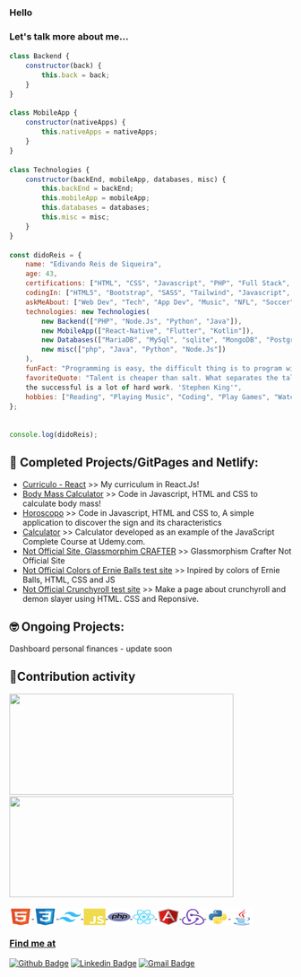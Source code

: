 ### Hello
### Let's talk more about me...  

```javascript
class Backend {
    constructor(back) {
        this.back = back;
    }
}

class MobileApp {
    constructor(nativeApps) {
        this.nativeApps = nativeApps;
    }
}

class Technologies {
    constructor(backEnd, mobileApp, databases, misc) {
        this.backEnd = backEnd;
        this.mobileApp = mobileApp;
        this.databases = databases;
        this.misc = misc;
    }
}

const didoReis = {
    name: "Edivando Reis de Siqueira",
    age: 43, 
    certifications: ["HTML", "CSS", "Javascript", "PHP", "Full Stack", "React.Js", "Node.Js", "Java", "Python"],
    codingIn: ["HTML5", "Bootstrap", "SASS", "Tailwind", "Javascript", "PHP", "Python"],
    askMeAbout: ["Web Dev", "Tech", "App Dev", "Music", "NFL", "Soccer", "Path of Exile", "Horror Movies", "Lord Of The Rings"],
    technologies: new Technologies(
        new Backend(["PHP", "Node.Js", "Python", "Java"]),
        new MobileApp(["React-Native", "Flutter", "Kotlin"]),
        new Databases(["MariaDB", "MySql", "sqlite", "MongoDB", "PostgreSQL"]),
        new misc(["php", "Java", "Python", "Node.Js"])
    ),
    funFact: "Programming is easy, the difficult thing is to program without errors. Living and learning",
    favoriteQuote: "Talent is cheaper than salt. What separates the talented person from
    the successful is a lot of hard work. 'Stephen King'",
    hobbies: ["Reading", "Playing Music", "Coding", "Play Games", "Watch Movies"]
};


console.log(didoReis);
```
## 🌝 Completed Projects/GitPages and Netlify:
* [Curriculo - React](https://62e97e4871b2d24fdbd82b06--tourmaline-pavlova-344b48.netlify.app/) >> My curriculum in React.Js!
* [Body Mass Calculator](https://didoreis.github.io/Calculadora-IMC/) >> Code in Javascript, HTML and CSS to calculate body mass!
* [Horoscopo](https://didoreis.github.io/Horoscopo-in-HTML-CSS-E-JS) >> Code in Javascript, HTML and CSS to, A simple application to discover the sign and its characteristics
* [Calculator](https://github.com/DidoReis/Calculadora-HTML-JS) >> Calculator developed as an example of the JavaScript Complete Course at Udemy.com.
* [Not Official Site, Glassmorphim CRAFTER](https://didoreis.github.io/Glassmorphism-Crafter-Not-Official) >> Glassmorphism Crafter Not Official Site
* [Not Official Colors of Ernie Balls test site](https://didoreis.github.io/Landing-Page-Ernie-Ball-Colors)  >> Inpired by colors of Ernie Balls, HTML, CSS and JS
* [Not Official Crunchyroll test site](https://didoreis.github.io/Landing-Page-KimetsuNoYaiba) >> Make a page about crunchyroll and demon slayer using HTML. CSS and Reponsive.

## 🤓 Ongoing Projects:

Dashboard personal finances - update soon

## 🤝Contribution activity 



    
<div>
<a href="https://github.com/DidoReis">
<img width="400px" height="180em" src="https://github-readme-stats.vercel.app/api/top-langs/?username=DidoReis&layout=compact&langs_count=7&theme=prussian"/>
<img width="400px" height="180em" src="https://github-readme-stats.vercel.app/api?username=DidoReis&show_icons=true&theme=prussian&include_all_commits=true&count_private=true"/>
</div>

  
  
  <div style="display: inline_block"><br>
 <img align="center" alt="DidoReis-HTML" height="30" width="40" src="https://raw.githubusercontent.com/devicons/devicon/master/icons/html5/html5-original.svg">
  <img align="center" alt="DidoReis-CSS" height="30" width="40" src="https://raw.githubusercontent.com/devicons/devicon/master/icons/css3/css3-original.svg">
  <img align="center" alt="DidoReis-CSS" height="30" width="40" src="https://raw.githubusercontent.com/devicons/devicon/master/icons/tailwindcss/tailwindcss-plain.svg">
  <img align="center" alt="DidoReis-Js" height="30" width="40" src="https://raw.githubusercontent.com/devicons/devicon/master/icons/javascript/javascript-plain.svg">
    <img align="center" alt="DidoReis-CSS" height="30" width="40" src="https://raw.githubusercontent.com/devicons/devicon/master/icons/php/php-original.svg">   
   <img align="center" alt="DidoReis-CSS" height="30" width="40" src="https://raw.githubusercontent.com/devicons/devicon/master/icons/react/react-original.svg">
   <img align="center" alt="DidoReis-CSS" height="30" width="40" src="https://raw.githubusercontent.com/devicons/devicon/master/icons/angularjs/angularjs-original.svg">
   <img align="center" alt="DidoReis-CSS" height="30" width="40" src="https://raw.githubusercontent.com/devicons/devicon/master/icons/redux/redux-original.svg">
  <img align="center" alt="DidoReis-Python" height="30" width="40" src="https://raw.githubusercontent.com/devicons/devicon/master/icons/python/python-original.svg">
   <img align="center" alt="DidoReis-Js" height="30" width="40" src="https://raw.githubusercontent.com/devicons/devicon/master/icons/java/java-original.svg">


</div>
  
  
 
### Find me at
[![Github Badge](http://img.shields.io/badge/-Github-black?style=flat-square&logo=github&link=https://github.com/DidoReis/)](https://github.com/DidoReis) 
[![Linkedin Badge](https://img.shields.io/badge/-LinkedIn-blue?style=flat-square&logo=Linkedin&logoColor=white&link=https://www.linkedin.com/in/edivando-reis-de-siqueira-1236aa190/)](https://www.linkedin.com/in/edivando-reis-de-siqueira-1236aa190)
[![Gmail Badge](https://img.shields.io/badge/-Gmail-d14836?style=flat-square&logo=Gmail&logoColor=white&link=mailto:djdidoreis@gmail.com)](mailto:djdidoreis@gmail.com)


  

  
